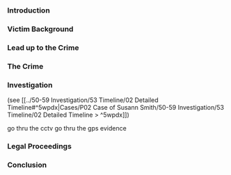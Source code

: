 ### Introduction

### Victim Background

### Lead up to the Crime

### The Crime

### Investigation

(see [[../50-59 Investigation/53 Timeline/02 Detailed Timeline#^5wpdx|Cases/P02 Case of Susann Smith/50-59 Investigation/53 Timeline/02 Detailed Timeline > ^5wpdx]])

go thru the cctv
go thru the gps evidence

### Legal Proceedings

### Conclusion